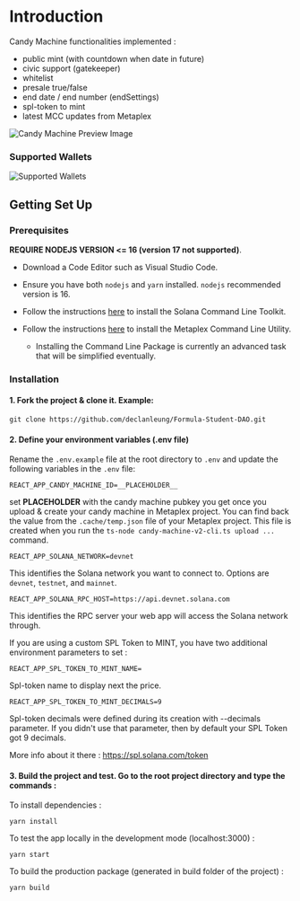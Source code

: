 # Introduction

Candy Machine functionalities implemented :

- public mint (with countdown when date in future)
- civic support (gatekeeper)
- whitelist
- presale true/false
- end date / end number (endSettings)
- spl-token to mint
- latest MCC updates from Metaplex

![Candy Machine Preview Image](https://i.ibb.co/RcqCkHF/Candy-Machine-Preview.png)

### Supported Wallets

![Supported Wallets](https://i.ibb.co/DC6Wt66/wallets.png)


## Getting Set Up

### Prerequisites

**REQUIRE NODEJS VERSION <= 16 (version 17 not supported)**.

* Download a Code Editor such as Visual Studio Code.

* Ensure you have both `nodejs` and `yarn` installed. `nodejs` recommended version is 16.

* Follow the instructions [here](https://docs.solana.com/cli/install-solana-cli-tools) to install the Solana Command Line Toolkit.

* Follow the instructions [here](https://hackmd.io/@levicook/HJcDneEWF) to install the Metaplex Command Line Utility.
  * Installing the Command Line Package is currently an advanced task that will be simplified eventually.

### Installation

#### 1. Fork the project & clone it. Example:

```
git clone https://github.com/declanleung/Formula-Student-DAO.git
```

#### 2. Define your environment variables (.env file)

Rename the `.env.example` file at the root directory to `.env` and update the following variables in the `.env` file:

```
REACT_APP_CANDY_MACHINE_ID=__PLACEHOLDER__
```
set __PLACEHOLDER__ with the candy machine pubkey you get once you upload & create your candy machine in Metaplex project. You can find back the value from the `.cache/temp.json` file of your Metaplex project. This file is created when you run the `ts-node candy-machine-v2-cli.ts upload ...` command.

```
REACT_APP_SOLANA_NETWORK=devnet
```

This identifies the Solana network you want to connect to. Options are `devnet`, `testnet`, and `mainnet`.

```
REACT_APP_SOLANA_RPC_HOST=https://api.devnet.solana.com
```

This identifies the RPC server your web app will access the Solana network through.


If you are using a custom SPL Token to MINT, you have two additional environment parameters to set :


```
REACT_APP_SPL_TOKEN_TO_MINT_NAME=
```

Spl-token name to display next the price.

```
REACT_APP_SPL_TOKEN_TO_MINT_DECIMALS=9
```

Spl-token decimals were defined during its creation with --decimals parameter. If you didn't use that parameter, then by default your SPL Token got 9 decimals.

More info about it there : https://spl.solana.com/token

#### 3. Build the project and test. Go to the root project directory and type the commands :

To install dependencies :

```
yarn install
```

To test the app locally in the development mode (localhost:3000) :

```
yarn start
```

To build the production package (generated in build folder of the project) :

```
yarn build
```
